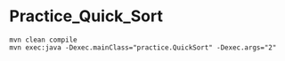 # Practice_Quick_Sort

```
mvn clean compile
mvn exec:java -Dexec.mainClass="practice.QuickSort" -Dexec.args="2"
```

``` 